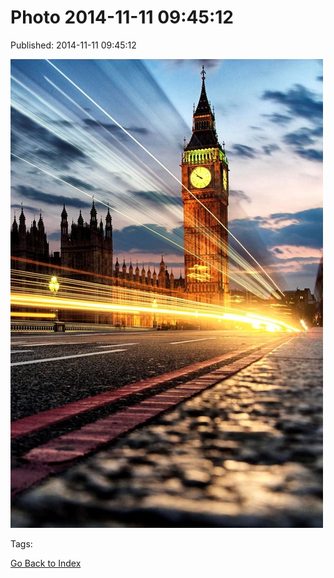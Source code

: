 
# Photo 2014-11-11 09:45:12

Published: 2014-11-11 09:45:12

![](102352045252-0.jpg)

Tags: 

[Go Back to Index](index.md)
